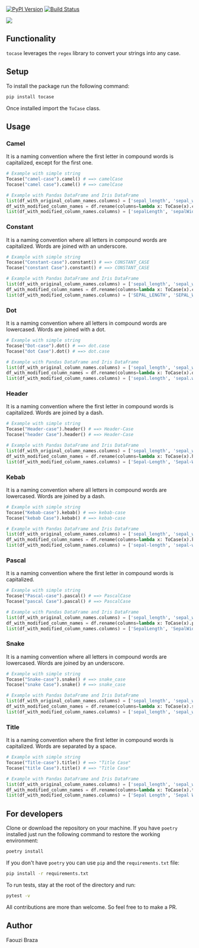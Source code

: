 [![PyPI Version][pypi-image]][pypi-url]
[![Build Status][build-image]][build-url]

<!-- Badges -->

[pypi-image]: https://img.shields.io/pypi/v/summarize_dataframe
[pypi-url]: https://pypi.org/project/summarize-dataframe/
[build-image]: https://github.com/fbraza/summarize_dataframe/actions/workflows/ci.yml/badge.svg
[build-url]: https://github.com/fbraza/summarize_dataframe/blob/master/.github/workflows/ci.yml

![](assets/banner_ToCase.png)

## Functionality

`tocase` leverages the `regex` library to convert your strings into any case.

## Setup

To install the package run the following command:

```bash
pip install tocase
```

Once installed import the `ToCase` class.

## Usage

### Camel

It is a naming convention where the first letter in compound words is capitalized, except for the first one.

```python
# Example with simple string
Tocase("camel-case").camel() # ==> camelCase
Tocase("camel case").camel() # ==> camelCase

# Example with Pandas DataFrame and Iris DataFrame
list(df_with_original_column_names.columns) = ['sepal_length', 'sepal_width', 'petal_length', 'petal_width', 'species']
df_with_modified_column_names = df.rename(columns=lambda x: ToCase(x).camel()
list(df_with_modified_column_names.columns) = ['sepalLength', 'sepalWidth', 'petalLength', 'petalWidth', 'species']
```

### Constant

It is a naming convention where all letters in compound words are capitalized. Words are joined with an underscore.

```python
# Example with simple string
Tocase("Constant-case").constant() # ==> CONSTANT_CASE
Tocase("constant Case").constant() # ==> CONSTANT_CASE

# Example with Pandas DataFrame and Iris DataFrame
list(df_with_original_column_names.columns) = ['sepal_length', 'sepal_width', 'petal_length', 'petal_width', 'species']
df_with_modified_column_names = df.rename(columns=lambda x: ToCase(x).constant()
list(df_with_modified_column_names.columns) = ['SEPAL_LENGTH', 'SEPAL_WIDTH', 'PETAL_LENGTH', 'PETAL_WIDTH', 'SPECIES']
```

### Dot

It is a naming convention where all letters in compound words are lowercased. Words are joined with a dot.

```python
# Example with simple string
Tocase("Dot-case").dot() # ==> dot.case
Tocase("dot Case").dot() # ==> dot.case

# Example with Pandas DataFrame and Iris DataFrame
list(df_with_original_column_names.columns) = ['sepal_length', 'sepal_width', 'petal_length', 'petal_width', 'species']
df_with_modified_column_names = df.rename(columns=lambda x: ToCase(x).dot()
list(df_with_modified_column_names.columns) = ['sepal.length', 'sepal.width', 'petal.length', 'petal.width', 'species']
```

### Header

It is a naming convention where the first letter in compound words is capitalized. Words are joined by a dash.

```python
# Example with simple string
Tocase("Header-case").header() # ==> Header-Case
Tocase("header Case").header() # ==> Header-Case

# Example with Pandas DataFrame and Iris DataFrame
list(df_with_original_column_names.columns) = ['sepal_length', 'sepal_width', 'petal_length', 'petal_width', 'species']
df_with_modified_column_names = df.rename(columns=lambda x: ToCase(x).header()
list(df_with_modified_column_names.columns) = ['Sepal-Length', 'Sepal-Width', 'Petal-Length', 'Petal-Width', 'Species']
```

### Kebab

It is a naming convention where all letters in compound words are lowercased. Words are joined by a dash.

```python
# Example with simple string
Tocase("Kebab-case").kebab() # ==> kebab-case
Tocase("kebab Case").kebab() # ==> kebab-case

# Example with Pandas DataFrame and Iris DataFrame
list(df_with_original_column_names.columns) = ['sepal_length', 'sepal_width', 'petal_length', 'petal_width', 'species']
df_with_modified_column_names = df.rename(columns=lambda x: ToCase(x).kebab()
list(df_with_modified_column_names.columns) = ['sepal-length', 'sepal-width', 'petal-length', 'petal-width', 'species']
```

### Pascal

It is a naming convention where the first letter in compound words is capitalized.

```python
# Example with simple string
Tocase("Pascal-case").pascal() # ==> PascalCase
Tocase("pascal Case").pascal() # ==> PascalCase

# Example with Pandas DataFrame and Iris DataFrame
list(df_with_original_column_names.columns) = ['sepal_length', 'sepal_width', 'petal_length', 'petal_width', 'species']
df_with_modified_column_names = df.rename(columns=lambda x: ToCase(x).pascal()
list(df_with_modified_column_names.columns) = ['SepalLength', 'SepalWidth', 'PetalLength', 'PetalWidth', 'Species']
```

### Snake

It is a naming convention where all letters in compound words are lowercased. Words are joined by an underscore.

```python
# Example with simple string
Tocase("Snake-case").snake() # ==> snake_case
Tocase("snake Case").snake() # ==> snake_case

# Example with Pandas DataFrame and Iris DataFrame
list(df_with_original_column_names.columns) = ['sepal_length', 'sepal_width', 'petal_length', 'petal_width', 'species']
df_with_modified_column_names = df.rename(columns=lambda x: ToCase(x).snake()
list(df_with_modified_column_names.columns) = ['sepal_length', 'sepal_width', 'petal_length', 'petal_width', 'species']
```

### Title

It is a naming convention where the first letter in compound words is capitalized. Words are separated by a space.

```python
# Example with simple string
Tocase("Title-case").title() # ==> "Title Case"
Tocase("title Case").title() # ==> "Title Case"

# Example with Pandas DataFrame and Iris DataFrame
list(df_with_original_column_names.columns) = ['sepal_length', 'sepal_width', 'petal_length', 'petal_width', 'species']
df_with_modified_column_names = df.rename(columns=lambda x: ToCase(x).title()
list(df_with_modified_column_names.columns) = ['Sepal Length', 'Sepal Width', 'Petal Length', 'Petal Width', 'Species']
```

## For developers

Clone or download the repository on your machine. If you have `poetry` installed just run the following command to restore the working environment:

```bash
poetry install
```

If you don't have `poetry` you can use `pip` and the `requirements.txt` file:

```bash
pip install -r requirements.txt
```

To run tests, stay at the root of the directory and run:

```bash
pytest -v
```

All contributions are more than welcome. So feel free to to make a PR.

## Author

Faouzi Braza
